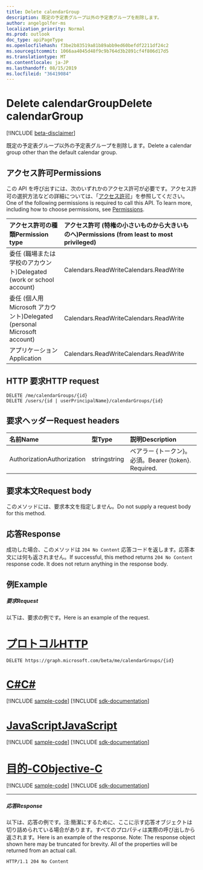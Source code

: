 ```yaml
---
title: Delete calendarGroup
description: 既定の予定表グループ以外の予定表グループを削除します。
author: angelgolfer-ms
localization_priority: Normal
ms.prod: outlook
doc_type: apiPageType
ms.openlocfilehash: f3be2b83519a81b89abb9ed60befdf2211df24c2
ms.sourcegitcommit: 1066aa4045d48f9c9b764d3b2891cf4f806d17d5
ms.translationtype: MT
ms.contentlocale: ja-JP
ms.lasthandoff: 08/15/2019
ms.locfileid: "36419084"
---
```

# <a name="delete-calendargroup"></a><span data-ttu-id="55270-103">Delete calendarGroup</span><span class="sxs-lookup"><span data-stu-id="55270-103">Delete calendarGroup</span></span>

[!INCLUDE [beta-disclaimer](../../includes/beta-disclaimer.md)]

<span data-ttu-id="55270-104">既定の予定表グループ以外の予定表グループを削除します。</span><span class="sxs-lookup"><span data-stu-id="55270-104">Delete a calendar group other than the default calendar group.</span></span>

## <a name="permissions"></a><span data-ttu-id="55270-105">アクセス許可</span><span class="sxs-lookup"><span data-stu-id="55270-105">Permissions</span></span>

<span data-ttu-id="55270-p101">この API を呼び出すには、次のいずれかのアクセス許可が必要です。アクセス許可の選択方法などの詳細については、「[アクセス許可](/graph/permissions-reference)」を参照してください。</span><span class="sxs-lookup"><span data-stu-id="55270-p101">One of the following permissions is required to call this API. To learn more, including how to choose permissions, see [Permissions](/graph/permissions-reference).</span></span>

| <span data-ttu-id="55270-108">アクセス許可の種類</span><span class="sxs-lookup"><span data-stu-id="55270-108">Permission type</span></span>                        | <span data-ttu-id="55270-109">アクセス許可 (特権の小さいものから大きいものへ)</span><span class="sxs-lookup"><span data-stu-id="55270-109">Permissions (from least to most privileged)</span></span> |
| :------------------------------------- | :------------------------------------------ |
| <span data-ttu-id="55270-110">委任 (職場または学校のアカウント)</span><span class="sxs-lookup"><span data-stu-id="55270-110">Delegated (work or school account)</span></span>     | <span data-ttu-id="55270-111">Calendars.ReadWrite</span><span class="sxs-lookup"><span data-stu-id="55270-111">Calendars.ReadWrite</span></span>                         |
| <span data-ttu-id="55270-112">委任 (個人用 Microsoft アカウント)</span><span class="sxs-lookup"><span data-stu-id="55270-112">Delegated (personal Microsoft account)</span></span> | <span data-ttu-id="55270-113">Calendars.ReadWrite</span><span class="sxs-lookup"><span data-stu-id="55270-113">Calendars.ReadWrite</span></span>                         |
| <span data-ttu-id="55270-114">アプリケーション</span><span class="sxs-lookup"><span data-stu-id="55270-114">Application</span></span>                            | <span data-ttu-id="55270-115">Calendars.ReadWrite</span><span class="sxs-lookup"><span data-stu-id="55270-115">Calendars.ReadWrite</span></span>                         |

## <a name="http-request"></a><span data-ttu-id="55270-116">HTTP 要求</span><span class="sxs-lookup"><span data-stu-id="55270-116">HTTP request</span></span>

<!-- { "blockType": "ignored" } -->

```http
DELETE /me/calendarGroups/{id}
DELETE /users/{id | userPrincipalName}/calendarGroups/{id}
```

## <a name="request-headers"></a><span data-ttu-id="55270-117">要求ヘッダー</span><span class="sxs-lookup"><span data-stu-id="55270-117">Request headers</span></span>

| <span data-ttu-id="55270-118">名前</span><span class="sxs-lookup"><span data-stu-id="55270-118">Name</span></span>          | <span data-ttu-id="55270-119">型</span><span class="sxs-lookup"><span data-stu-id="55270-119">Type</span></span>   | <span data-ttu-id="55270-120">説明</span><span class="sxs-lookup"><span data-stu-id="55270-120">Description</span></span>               |
| :------------ | :----- | :------------------------ |
| <span data-ttu-id="55270-121">Authorization</span><span class="sxs-lookup"><span data-stu-id="55270-121">Authorization</span></span> | <span data-ttu-id="55270-122">string</span><span class="sxs-lookup"><span data-stu-id="55270-122">string</span></span> | <span data-ttu-id="55270-p102">ベアラー {トークン}。必須。</span><span class="sxs-lookup"><span data-stu-id="55270-p102">Bearer {token}. Required.</span></span> |

## <a name="request-body"></a><span data-ttu-id="55270-125">要求本文</span><span class="sxs-lookup"><span data-stu-id="55270-125">Request body</span></span>

<span data-ttu-id="55270-126">このメソッドには、要求本文を指定しません。</span><span class="sxs-lookup"><span data-stu-id="55270-126">Do not supply a request body for this method.</span></span>

## <a name="response"></a><span data-ttu-id="55270-127">応答</span><span class="sxs-lookup"><span data-stu-id="55270-127">Response</span></span>

<span data-ttu-id="55270-p103">成功した場合、このメソッドは `204 No Content` 応答コードを返します。応答本文には何も返されません。</span><span class="sxs-lookup"><span data-stu-id="55270-p103">If successful, this method returns `204 No Content` response code. It does not return anything in the response body.</span></span>

## <a name="example"></a><span data-ttu-id="55270-130">例</span><span class="sxs-lookup"><span data-stu-id="55270-130">Example</span></span>

##### <a name="request"></a><span data-ttu-id="55270-131">要求</span><span class="sxs-lookup"><span data-stu-id="55270-131">Request</span></span>

<span data-ttu-id="55270-132">以下は、要求の例です。</span><span class="sxs-lookup"><span data-stu-id="55270-132">Here is an example of the request.</span></span>


# <a name="httptabhttp"></a>[<span data-ttu-id="55270-133">プロトコル</span><span class="sxs-lookup"><span data-stu-id="55270-133">HTTP</span></span>](#tab/http)
<!-- {
  "blockType": "request",
  "name": "delete_calendargroup"
}-->

```http
DELETE https://graph.microsoft.com/beta/me/calendarGroups/{id}
```
# <a name="ctabcsharp"></a>[<span data-ttu-id="55270-134">C#</span><span class="sxs-lookup"><span data-stu-id="55270-134">C#</span></span>](#tab/csharp)
[!INCLUDE [sample-code](../includes/snippets/csharp/delete-calendargroup-csharp-snippets.md)]
[!INCLUDE [sdk-documentation](../includes/snippets/snippets-sdk-documentation-link.md)]

# <a name="javascripttabjavascript"></a>[<span data-ttu-id="55270-135">JavaScript</span><span class="sxs-lookup"><span data-stu-id="55270-135">JavaScript</span></span>](#tab/javascript)
[!INCLUDE [sample-code](../includes/snippets/javascript/delete-calendargroup-javascript-snippets.md)]
[!INCLUDE [sdk-documentation](../includes/snippets/snippets-sdk-documentation-link.md)]

# <a name="objective-ctabobjc"></a>[<span data-ttu-id="55270-136">目的-C</span><span class="sxs-lookup"><span data-stu-id="55270-136">Objective-C</span></span>](#tab/objc)
[!INCLUDE [sample-code](../includes/snippets/objc/delete-calendargroup-objc-snippets.md)]
[!INCLUDE [sdk-documentation](../includes/snippets/snippets-sdk-documentation-link.md)]

---


##### <a name="response"></a><span data-ttu-id="55270-137">応答</span><span class="sxs-lookup"><span data-stu-id="55270-137">Response</span></span>

<span data-ttu-id="55270-p104">以下は、応答の例です。注:簡潔にするために、ここに示す応答オブジェクトは切り詰められている場合があります。すべてのプロパティは実際の呼び出しから返されます。</span><span class="sxs-lookup"><span data-stu-id="55270-p104">Here is an example of the response. Note: The response object shown here may be truncated for brevity. All of the properties will be returned from an actual call.</span></span>

<!-- {
  "blockType": "response",
  "truncated": true
} -->

```http
HTTP/1.1 204 No Content
```

<!-- uuid: 8fcb5dbc-d5aa-4681-8e31-b001d5168d79
2015-10-25 14:57:30 UTC -->

<!--
{
  "type": "#page.annotation",
  "description": "Delete calendarGroup",
  "keywords": "",
  "section": "documentation",
  "tocPath": "",
  "suppressions": [
  ]
}
-->
